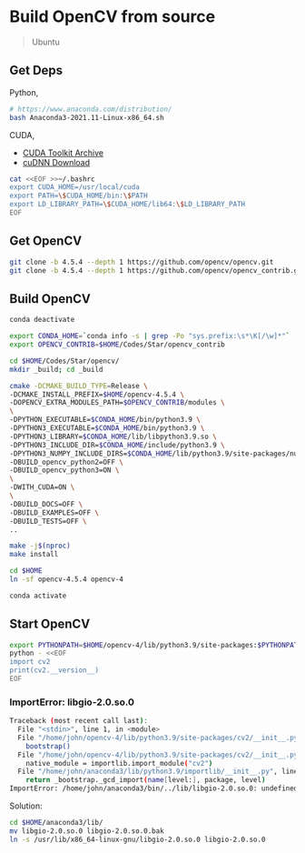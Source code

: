 # Build OpenCV from source

> Ubuntu

## Get Deps

Python,

```bash
# https://www.anaconda.com/distribution/
bash Anaconda3-2021.11-Linux-x86_64.sh
```

<!--
/home/john/anaconda3/bin/conda init
conda config --set auto_activate_base true
-->

CUDA,

* [CUDA Toolkit Archive](https://developer.nvidia.com/cuda-toolkit-archive)
* [cuDNN Download](https://developer.nvidia.com/rdp/cudnn-download)

```bash
cat <<EOF >>~/.bashrc
export CUDA_HOME=/usr/local/cuda
export PATH=\$CUDA_HOME/bin:\$PATH
export LD_LIBRARY_PATH=\$CUDA_HOME/lib64:\$LD_LIBRARY_PATH
EOF
```

## Get OpenCV

```bash
git clone -b 4.5.4 --depth 1 https://github.com/opencv/opencv.git
git clone -b 4.5.4 --depth 1 https://github.com/opencv/opencv_contrib.git
```

## Build OpenCV

```bash
conda deactivate

export CONDA_HOME=`conda info -s | grep -Po "sys.prefix:\s*\K[/\w]*"`
export OPENCV_CONTRIB=$HOME/Codes/Star/opencv_contrib

cd $HOME/Codes/Star/opencv/
mkdir _build; cd _build

cmake -DCMAKE_BUILD_TYPE=Release \
-DCMAKE_INSTALL_PREFIX=$HOME/opencv-4.5.4 \
-DOPENCV_EXTRA_MODULES_PATH=$OPENCV_CONTRIB/modules \
\
-DPYTHON_EXECUTABLE=$CONDA_HOME/bin/python3.9 \
-DPYTHON3_EXECUTABLE=$CONDA_HOME/bin/python3.9 \
-DPYTHON3_LIBRARY=$CONDA_HOME/lib/libpython3.9.so \
-DPYTHON3_INCLUDE_DIR=$CONDA_HOME/include/python3.9 \
-DPYTHON3_NUMPY_INCLUDE_DIRS=$CONDA_HOME/lib/python3.9/site-packages/numpy/core/include \
-DBUILD_opencv_python2=OFF \
-DBUILD_opencv_python3=ON \
\
-DWITH_CUDA=ON \
\
-DBUILD_DOCS=OFF \
-DBUILD_EXAMPLES=OFF \
-DBUILD_TESTS=OFF \
..

make -j$(nproc)
make install

cd $HOME
ln -sf opencv-4.5.4 opencv-4

conda activate
```

<!--
-DCUDA_ARCH_BIN="8.0" \
-DCUDA_ARCH_PTX="" \
-->

## Start OpenCV

```bash
export PYTHONPATH=$HOME/opencv-4/lib/python3.9/site-packages:$PYTHONPATH
python - <<EOF
import cv2
print(cv2.__version__)
EOF
```

### ImportError: libgio-2.0.so.0

```bash
Traceback (most recent call last):
  File "<stdin>", line 1, in <module>
  File "/home/john/opencv-4/lib/python3.9/site-packages/cv2/__init__.py", line 180, in <module>
    bootstrap()
  File "/home/john/opencv-4/lib/python3.9/site-packages/cv2/__init__.py", line 152, in bootstrap
    native_module = importlib.import_module("cv2")
  File "/home/john/anaconda3/lib/python3.9/importlib/__init__.py", line 127, in import_module
    return _bootstrap._gcd_import(name[level:], package, level)
ImportError: /home/john/anaconda3/bin/../lib/libgio-2.0.so.0: undefined symbol: g_uri_join
```

Solution:

```bash
cd $HOME/anaconda3/lib/
mv libgio-2.0.so.0 libgio-2.0.so.0.bak
ln -s /usr/lib/x86_64-linux-gnu/libgio-2.0.so.0 libgio-2.0.so.0
```
